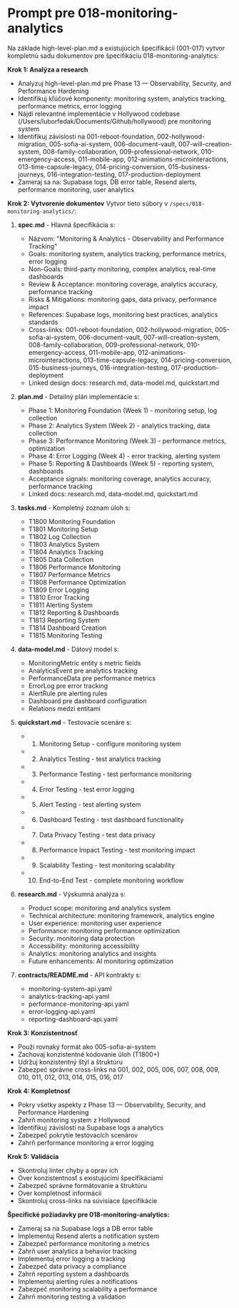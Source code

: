 # Prompt pre 018-monitoring-analytics

Na základe high-level-plan.md a existujúcich špecifikácií (001-017) vytvor kompletnú sadu dokumentov pre špecifikáciu 018-monitoring-analytics:

**Krok 1: Analýza a research**
- Analyzuj high-level-plan.md pre Phase 13 — Observability, Security, and Performance Hardening
- Identifikuj kľúčové komponenty: monitoring system, analytics tracking, performance metrics, error logging
- Nájdi relevantné implementácie v Hollywood codebase (/Users/luborfedak/Documents/Github/hollywood) pre monitoring system
- Identifikuj závislosti na 001-reboot-foundation, 002-hollywood-migration, 005-sofia-ai-system, 006-document-vault, 007-will-creation-system, 008-family-collaboration, 009-professional-network, 010-emergency-access, 011-mobile-app, 012-animations-microinteractions, 013-time-capsule-legacy, 014-pricing-conversion, 015-business-journeys, 016-integration-testing, 017-production-deployment
- Zameraj sa na: Supabase logs, DB error table, Resend alerts, performance monitoring, user analytics

**Krok 2: Vytvorenie dokumentov**
Vytvor tieto súbory v `/specs/018-monitoring-analytics/`:

1. **spec.md** - Hlavná špecifikácia s:
   - Názvom: "Monitoring & Analytics - Observability and Performance Tracking"
   - Goals: monitoring system, analytics tracking, performance metrics, error logging
   - Non-Goals: third-party monitoring, complex analytics, real-time dashboards
   - Review & Acceptance: monitoring coverage, analytics accuracy, performance tracking
   - Risks & Mitigations: monitoring gaps, data privacy, performance impact
   - References: Supabase logs, monitoring best practices, analytics standards
   - Cross-links: 001-reboot-foundation, 002-hollywood-migration, 005-sofia-ai-system, 006-document-vault, 007-will-creation-system, 008-family-collaboration, 009-professional-network, 010-emergency-access, 011-mobile-app, 012-animations-microinteractions, 013-time-capsule-legacy, 014-pricing-conversion, 015-business-journeys, 016-integration-testing, 017-production-deployment
   - Linked design docs: research.md, data-model.md, quickstart.md

2. **plan.md** - Detailný plán implementácie s:
   - Phase 1: Monitoring Foundation (Week 1) - monitoring setup, log collection
   - Phase 2: Analytics System (Week 2) - analytics tracking, data collection
   - Phase 3: Performance Monitoring (Week 3) - performance metrics, optimization
   - Phase 4: Error Logging (Week 4) - error tracking, alerting system
   - Phase 5: Reporting & Dashboards (Week 5) - reporting system, dashboards
   - Acceptance signals: monitoring coverage, analytics accuracy, performance tracking
   - Linked docs: research.md, data-model.md, quickstart.md

3. **tasks.md** - Kompletný zoznam úloh s:
   - T1800 Monitoring Foundation
   - T1801 Monitoring Setup
   - T1802 Log Collection
   - T1803 Analytics System
   - T1804 Analytics Tracking
   - T1805 Data Collection
   - T1806 Performance Monitoring
   - T1807 Performance Metrics
   - T1808 Performance Optimization
   - T1809 Error Logging
   - T1810 Error Tracking
   - T1811 Alerting System
   - T1812 Reporting & Dashboards
   - T1813 Reporting System
   - T1814 Dashboard Creation
   - T1815 Monitoring Testing

4. **data-model.md** - Dátový model s:
   - MonitoringMetric entity s metric fields
   - AnalyticsEvent pre analytics tracking
   - PerformanceData pre performance metrics
   - ErrorLog pre error tracking
   - AlertRule pre alerting rules
   - Dashboard pre dashboard configuration
   - Relations medzi entitami

5. **quickstart.md** - Testovacie scenáre s:
   - 1) Monitoring Setup - configure monitoring system
   - 2) Analytics Testing - test analytics tracking
   - 3) Performance Testing - test performance monitoring
   - 4) Error Testing - test error logging
   - 5) Alert Testing - test alerting system
   - 6) Dashboard Testing - test dashboard functionality
   - 7) Data Privacy Testing - test data privacy
   - 8) Performance Impact Testing - test monitoring impact
   - 9) Scalability Testing - test monitoring scalability
   - 10) End-to-End Test - complete monitoring workflow

6. **research.md** - Výskumná analýza s:
   - Product scope: monitoring and analytics system
   - Technical architecture: monitoring framework, analytics engine
   - User experience: monitoring user experience
   - Performance: monitoring performance optimization
   - Security: monitoring data protection
   - Accessibility: monitoring accessibility
   - Analytics: monitoring analytics and insights
   - Future enhancements: AI monitoring optimization

7. **contracts/README.md** - API kontrakty s:
   - monitoring-system-api.yaml
   - analytics-tracking-api.yaml
   - performance-monitoring-api.yaml
   - error-logging-api.yaml
   - reporting-dashboard-api.yaml

**Krok 3: Konzistentnosť**
- Použi rovnaký formát ako 005-sofia-ai-system
- Zachovaj konzistentné kódovanie úloh (T1800+)
- Udržuj konzistentný štýl a štruktúru
- Zabezpeč správne cross-links na 001, 002, 005, 006, 007, 008, 009, 010, 011, 012, 013, 014, 015, 016, 017

**Krok 4: Kompletnosť**
- Pokry všetky aspekty z Phase 13 — Observability, Security, and Performance Hardening
- Zahrň monitoring system z Hollywood
- Identifikuj závislosti na Supabase logs a analytics
- Zabezpeč pokrytie testovacích scenárov
- Zahrň performance monitoring a error logging

**Krok 5: Validácia**
- Skontroluj linter chyby a oprav ich
- Over konzistentnosť s existujúcimi špecifikáciami
- Zabezpeč správne formátovanie a štruktúru
- Over kompletnosť informácií
- Skontroluj cross-links na súvisiace špecifikácie

**Špecifické požiadavky pre 018-monitoring-analytics:**
- Zameraj sa na Supabase logs a DB error table
- Implementuj Resend alerts a notification system
- Zabezpeč performance monitoring a metrics
- Zahrň user analytics a behavior tracking
- Implementuj error logging a tracking
- Zabezpeč data privacy a compliance
- Zahrň reporting system a dashboards
- Implementuj alerting rules a notifications
- Zabezpeč monitoring scalability a performance
- Zahrň monitoring testing a validation
